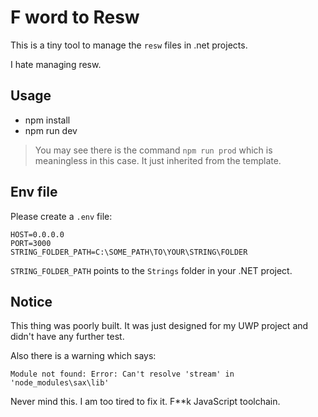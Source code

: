 # F word to Resw

This is a tiny tool to manage the `resw` files in .net projects.

I hate managing resw.

## Usage

 - npm install
 - npm run dev

> You may see there is the command `npm run prod` which is meaningless in this case. It just inherited from the template.

## Env file

Please create a `.env` file:

```
HOST=0.0.0.0
PORT=3000
STRING_FOLDER_PATH=C:\SOME_PATH\TO\YOUR\STRING\FOLDER
```

`STRING_FOLDER_PATH` points to the `Strings` folder in your .NET project.

## Notice

This thing was poorly built. It was just designed for my UWP project and didn't have any further test.

Also there is a warning which says:

```
Module not found: Error: Can't resolve 'stream' in 'node_modules\sax\lib'
```

Never mind this. I am too tired to fix it. F**k JavaScript toolchain.
